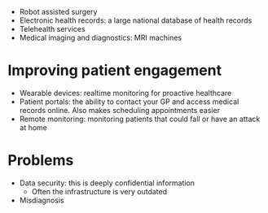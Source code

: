 - Robot assisted surgery
 - Electronic health records: a large national database of health records
 - Telehealth services
 - Medical imaging and diagnostics: MRI machines

# Improving patient engagement
- Wearable devices: realtime monitoring for proactive healthcare 
- Patient portals: the ability to contact your GP and access medical records online. Also makes scheduling appointments easier
- Remote monitoring: monitoring patients that could fall or have an attack at home

# Problems
- Data security: this is deeply confidential information
	- Often the infrastructure is very outdated
- Misdiagnosis
